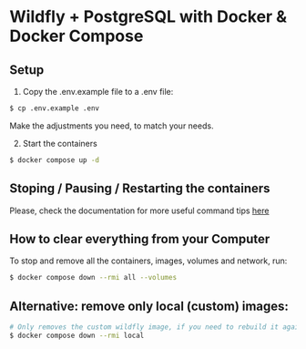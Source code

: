 # Wildfly + PostgreSQL with Docker & Docker Compose

## Setup

1. Copy the .env.example file to a .env file:
```bash
$ cp .env.example .env
```

Make the adjustments you need, to match your needs.

2. Start the containers
```bash
$ docker compose up -d
```

## Stoping / Pausing / Restarting the containers
Please, check the documentation for more useful command tips [here](https://docs.docker.com/compose/reference/)


## How to clear everything from your Computer

To stop and remove all the containers, images, volumes and network, run:
```bash
$ docker compose down --rmi all --volumes
```

## Alternative: remove only local (custom) images:

```bash
# Only removes the custom wildfly image, if you need to rebuild it again.
$ docker compose down --rmi local
```
